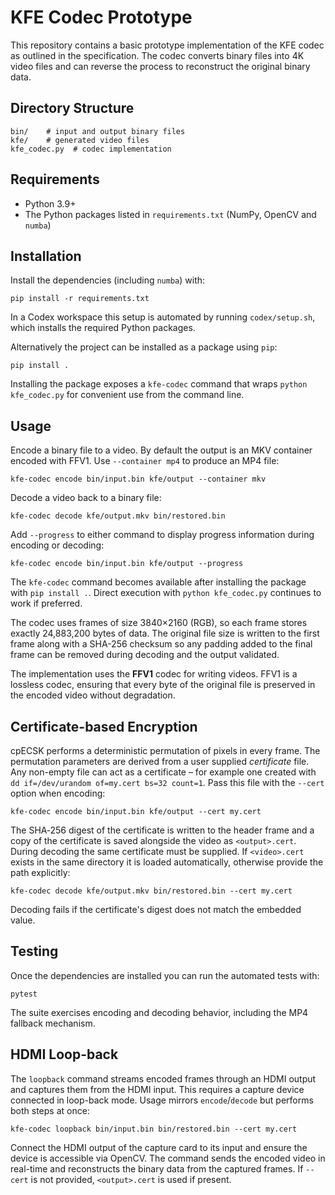 # KFE Codec Prototype

This repository contains a basic prototype implementation of the KFE codec as
outlined in the specification. The codec converts binary files into 4K video
files and can reverse the process to reconstruct the original binary data.

## Directory Structure

```
bin/    # input and output binary files
kfe/    # generated video files
kfe_codec.py  # codec implementation
```

## Requirements

 - Python 3.9+
 - The Python packages listed in `requirements.txt` (NumPy, OpenCV and `numba`)

## Installation

Install the dependencies (including `numba`) with:

```
pip install -r requirements.txt
```

In a Codex workspace this setup is automated by running `codex/setup.sh`,
which installs the required Python packages.

Alternatively the project can be installed as a package using ``pip``:

```
pip install .
```

Installing the package exposes a ``kfe-codec`` command that wraps
``python kfe_codec.py`` for convenient use from the command line.

## Usage

Encode a binary file to a video. By default the output is an MKV container
encoded with FFV1. Use ``--container mp4`` to produce an MP4 file:

```
kfe-codec encode bin/input.bin kfe/output --container mkv
```

Decode a video back to a binary file:

```
kfe-codec decode kfe/output.mkv bin/restored.bin
```

Add ``--progress`` to either command to display progress information during
encoding or decoding:

```
kfe-codec encode bin/input.bin kfe/output --progress
```

The ``kfe-codec`` command becomes available after installing the package with
``pip install .``. Direct execution with ``python kfe_codec.py`` continues to
work if preferred.

The codec uses frames of size 3840×2160 (RGB), so each frame stores exactly
24,883,200 bytes of data. The original file size is written to the first frame
along with a SHA-256 checksum so any padding added to the final frame can be
removed during decoding and the output validated.

The implementation uses the **FFV1** codec for writing videos. FFV1 is a
lossless codec, ensuring that every byte of the original file is preserved in
the encoded video without degradation.

## Certificate-based Encryption

cpECSK performs a deterministic permutation of pixels in every frame. The
permutation parameters are derived from a user supplied *certificate* file. Any
non-empty file can act as a certificate – for example one created with
``dd if=/dev/urandom of=my.cert bs=32 count=1``. Pass this file with the
``--cert`` option when encoding:

```
kfe-codec encode bin/input.bin kfe/output --cert my.cert
```

The SHA‑256 digest of the certificate is written to the header frame and a copy
of the certificate is saved alongside the video as ``<output>.cert``. During
decoding the same certificate must be supplied. If ``<video>.cert`` exists in
the same directory it is loaded automatically, otherwise provide the path
explicitly:

```
kfe-codec decode kfe/output.mkv bin/restored.bin --cert my.cert
```

Decoding fails if the certificate's digest does not match the embedded value.

## Testing

Once the dependencies are installed you can run the automated tests with:

```
pytest
```

The suite exercises encoding and decoding behavior, including the MP4 fallback
mechanism.

## HDMI Loop-back

The ``loopback`` command streams encoded frames through an HDMI output and
captures them from the HDMI input. This requires a capture device connected in
loop-back mode. Usage mirrors ``encode``/``decode`` but performs both steps at
once:

```
kfe-codec loopback bin/input.bin bin/restored.bin --cert my.cert
```

Connect the HDMI output of the capture card to its input and ensure the device
is accessible via OpenCV. The command sends the encoded video in real-time and
reconstructs the binary data from the captured frames. If ``--cert`` is not
provided, ``<output>.cert`` is used if present.
